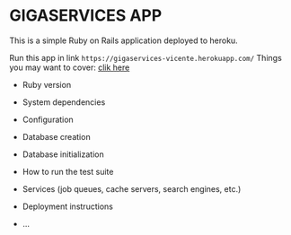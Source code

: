 # GIGASERVICES APP

This is a simple Ruby on Rails application deployed to heroku.

Run this app in link `https://gigaservices-vicente.herokuapp.com/`
Things you may want to cover:
<a href="https://gigaservices-vicente.herokuapp.com/"> clik here</a>
* Ruby version

* System dependencies

* Configuration

* Database creation

* Database initialization

* How to run the test suite

* Services (job queues, cache servers, search engines, etc.)

* Deployment instructions

* ...
